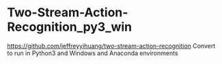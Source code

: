 # Two-Stream-Action-Recognition_py3_win
 https://github.com/jeffreyyihuang/two-stream-action-recognition
Convert to run in Python3 and Windows and Anaconda environments

